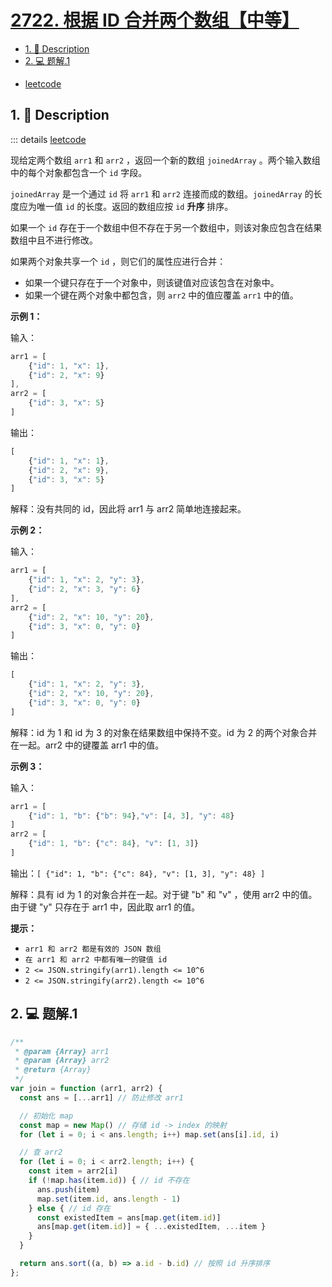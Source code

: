 # [2722. 根据 ID 合并两个数组【中等】](https://github.com/Tdahuyou/TNotes.leetcode/tree/main/notes/2722.%20%E6%A0%B9%E6%8D%AE%20ID%20%E5%90%88%E5%B9%B6%E4%B8%A4%E4%B8%AA%E6%95%B0%E7%BB%84%E3%80%90%E4%B8%AD%E7%AD%89%E3%80%91)

<!-- region:toc -->
- [1. 📝 Description](#1--description)
- [2. 💻 题解.1](#2--题解1)
<!-- endregion:toc -->
- [leetcode](https://leetcode.cn/problems/join-two-arrays-by-id)


## 1. 📝 Description

::: details [leetcode](https://leetcode.cn)

现给定两个数组 `arr1` 和 `arr2` ，返回一个新的数组 `joinedArray` 。两个输入数组中的每个对象都包含一个 `id` 字段。

`joinedArray` 是一个通过 `id` 将 `arr1` 和 `arr2` 连接而成的数组。`joinedArray` 的长度应为唯一值 `id` 的长度。返回的数组应按 `id` **升序** 排序。

如果一个 `id` 存在于一个数组中但不存在于另一个数组中，则该对象应包含在结果数组中且不进行修改。

如果两个对象共享一个 `id` ，则它们的属性应进行合并：

- 如果一个键只存在于一个对象中，则该键值对应该包含在对象中。
- 如果一个键在两个对象中都包含，则 `arr2` 中的值应覆盖 `arr1` 中的值。

**示例 1：**

输入：
```js
arr1 = [
    {"id": 1, "x": 1},
    {"id": 2, "x": 9}
],
arr2 = [
    {"id": 3, "x": 5}
]
```

输出：
```js
[
    {"id": 1, "x": 1},
    {"id": 2, "x": 9},
    {"id": 3, "x": 5}
]
```

解释：没有共同的 id，因此将 arr1 与 arr2 简单地连接起来。

**示例 2：**

输入：
```js
arr1 = [
    {"id": 1, "x": 2, "y": 3},
    {"id": 2, "x": 3, "y": 6}
],
arr2 = [
    {"id": 2, "x": 10, "y": 20},
    {"id": 3, "x": 0, "y": 0}
]
```

输出：
```js
[
    {"id": 1, "x": 2, "y": 3},
    {"id": 2, "x": 10, "y": 20},
    {"id": 3, "x": 0, "y": 0}
]
```

解释：id 为 1 和 id 为 3 的对象在结果数组中保持不变。id 为 2 的两个对象合并在一起。arr2 中的键覆盖 arr1 中的值。

**示例 3：**

输入：
```js
arr1 = [
    {"id": 1, "b": {"b": 94},"v": [4, 3], "y": 48}
]
arr2 = [
    {"id": 1, "b": {"c": 84}, "v": [1, 3]}
]
```

输出：`[ {"id": 1, "b": {"c": 84}, "v": [1, 3], "y": 48} ]`

解释：具有 id 为 1 的对象合并在一起。对于键 "b" 和 "v" ，使用 arr2 中的值。由于键 "y" 只存在于 arr1 中，因此取 arr1 的值。

**提示：**

- `arr1 和 arr2 都是有效的 JSON 数组`
- `在 arr1 和 arr2 中都有唯一的键值 id`
- `2 <= JSON.stringify(arr1).length <= 10^6`
- `2 <= JSON.stringify(arr2).length <= 10^6`

## 2. 💻 题解.1

```javascript
/**
 * @param {Array} arr1
 * @param {Array} arr2
 * @return {Array}
 */
var join = function (arr1, arr2) {
  const ans = [...arr1] // 防止修改 arr1

  // 初始化 map
  const map = new Map() // 存储 id -> index 的映射
  for (let i = 0; i < ans.length; i++) map.set(ans[i].id, i)

  // 查 arr2
  for (let i = 0; i < arr2.length; i++) {
    const item = arr2[i]
    if (!map.has(item.id)) { // id 不存在
      ans.push(item)
      map.set(item.id, ans.length - 1)
    } else { // id 存在
      const existedItem = ans[map.get(item.id)]
      ans[map.get(item.id)] = { ...existedItem, ...item }
    }
  }

  return ans.sort((a, b) => a.id - b.id) // 按照 id 升序排序
};
```
